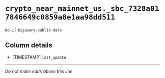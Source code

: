 # `crypto_near_mainnet_us._sbc_7328a017846649c0859a8e1aa98dd511`
`bq-1` | `bigquery-public-data`

## Column details
* [TIMESTAMP] `last_update`

-------------------------------------------------------------------------------
*Do not make edits above this line.*

